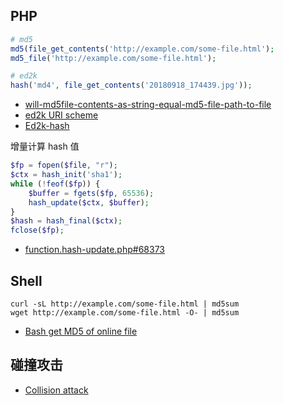 ## PHP

```php
# md5
md5(file_get_contents('http://example.com/some-file.html');
md5_file('http://example.com/some-file.html');

# ed2k
hash('md4', file_get_contents('20180918_174439.jpg'));
```

- [will-md5file-contents-as-string-equal-md5-file-path-to-file](https://stackoverflow.com/questions/10738866/will-md5file-contents-as-string-equal-md5-file-path-to-file)
- [ed2k URI scheme](https://en.wikipedia.org/wiki/Ed2k_URI_scheme)
- [Ed2k-hash](https://wiki.anidb.info/w/Ed2k-hash)

增量计算 hash 值

```php
$fp = fopen($file, "r");
$ctx = hash_init('sha1');
while (!feof($fp)) {
    $buffer = fgets($fp, 65536);
    hash_update($ctx, $buffer);
}
$hash = hash_final($ctx);
fclose($fp);
```

- [function.hash-update.php#68373](http://php.net/manual/en/function.hash-update.php#68373)

## Shell

```shell
curl -sL http://example.com/some-file.html | md5sum
wget http://example.com/some-file.html -O- | md5sum
```

- [Bash get MD5 of online file](https://askubuntu.com/questions/685775/bash-get-md5-of-online-file)

## 碰撞攻击

- [Collision attack](https://en.wikipedia.org/wiki/Collision_attack)
